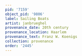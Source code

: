 ```yaml
---
pid: '7159'
object_pid: '9806'
label: Sailing Boats
artist: janbrueghel
provenance_date: 20th century
provenance_location: Haarlem
provenance_text: Franz W. Koenigs
collection: provenance
order: '2445'
---
```

